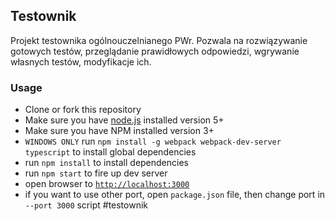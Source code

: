 ## Testownik

Projekt testownika ogólnouczelnianego PWr. Pozwala na rozwiązywanie gotowych testów, przeglądanie prawidłowych odpowiedzi, wgrywanie własnych testów, modyfikacje ich.


### Usage
- Clone or fork this repository
- Make sure you have [node.js](https://nodejs.org/) installed version 5+
- Make sure you have NPM installed version 3+
- `WINDOWS ONLY` run `npm install -g webpack webpack-dev-server typescript` to install global dependencies
- run `npm install` to install dependencies
- run `npm start` to fire up dev server
- open browser to [`http://localhost:3000`](http://localhost:3000)
- if you want to use other port, open `package.json` file, then change port in `--port 3000` script
#testownik
